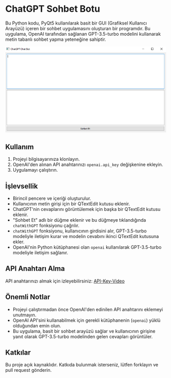 # ChatGPT Sohbet Botu

Bu Python kodu, PyQt5 kullanılarak basit bir GUI (Grafiksel Kullanıcı Arayüzü) içeren bir sohbet uygulamasını oluşturan bir programdır. Bu uygulama, OpenAI tarafından sağlanan GPT-3.5-turbo modelini kullanarak metin tabanlı sohbet yapma yeteneğine sahiptir.

![ChatGPT-ile-Baglanti](https://github.com/simgeilaydameric/ChatGPT-ile-Baglanti/blob/main/chatbot.png)

## Kullanım

1. Projeyi bilgisayarınıza klonlayın.
2. OpenAI'den alınan API anahtarınızı `openai.api_key` değişkenine ekleyin.
3. Uygulamayı çalıştırın.

## İşlevsellik

- Birincil pencere ve içeriği oluşturulur.
- Kullanıcının metin girişi için bir QTextEdit kutusu eklenir.
- ChatGPT'nin cevaplarını görüntülemek için başka bir QTextEdit kutusu eklenir.
- "Sohbet Et" adlı bir düğme eklenir ve bu düğmeye tıklandığında `chatWithGPT` fonksiyonu çağrılır.
- `chatWithGPT` fonksiyonu, kullanıcının girdisini alır, GPT-3.5-turbo modeliyle iletişim kurar ve modelin cevabını ikinci QTextEdit kutusuna ekler.
- OpenAI'nin Python kütüphanesi olan `openai` kullanılarak GPT-3.5-turbo modeliyle iletişim sağlanır.

## API Anahtarı Alma

API anahtarınızı almak için izleyebilirsiniz: [API-Key-Video](https://www.youtube.com/watch?v=aVog4J6nIAU) 


## Önemli Notlar

- Projeyi çalıştırmadan önce OpenAI'den edinilen API anahtarını eklemeyi unutmayın.
- OpenAI API'sini kullanabilmek için gerekli kütüphanenin (`openai`) yüklü olduğundan emin olun.
- Bu uygulama, basit bir sohbet arayüzü sağlar ve kullanıcının girişine yanıt olarak GPT-3.5-turbo modelinden gelen cevapları görüntüler.

## Katkılar

Bu proje açık kaynaklıdır. Katkıda bulunmak isterseniz, lütfen forklayın ve pull request gönderin.
